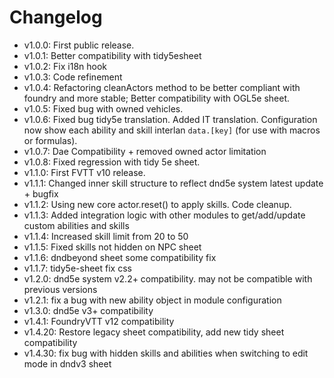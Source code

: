  # Changelog

- v1.0.0: First public release.
- v1.0.1: Better compatibility with tidy5esheet
- v1.0.2: Fix i18n hook
- v1.0.3: Code refinement
- v1.0.4: Refactoring cleanActors method to be better compliant with foundry and more stable; Better compatibility with OGL5e sheet.
- v1.0.5: Fixed bug with owned vehicles.
- v1.0.6: Fixed bug tidy5e translation. Added IT translation. Configuration now show each ability and skill interlan `data.[key]` (for use with macros or formulas).
- v1.0.7: Dae Compatibility + removed owned actor limitation
- v1.0.8: Fixed regression with tidy 5e sheet.
- v1.1.0: First FVTT v10 release.
- v1.1.1: Changed inner skill structure to reflect dnd5e system latest update + bugfix
- v1.1.2: Using new core actor.reset() to apply skills. Code cleanup.
- v1.1.3: Added integration logic with other modules to get/add/update custom abilities and skills
- v1.1.4: Increased skill limit from 20 to 50
- v1.1.5: Fixed skills not hidden on NPC sheet
- v1.1.6: dndbeyond sheet some compatibility fix
- v1.1.7: tidy5e-sheet fix css
- v1.2.0: dnd5e system v2.2+ compatibility. may not be compatible with previous versions
- v1.2.1: fix a bug with new ability object in module configuration
- v1.3.0: dnd5e v3+ compatibility
- v1.4.1: FoundryVTT v12 compatibility
- v1.4.20: Restore legacy sheet compatibility, add new tidy sheet compatibility
- v1.4.30: fix bug with hidden skills and abilities when switching to edit mode in dndv3 sheet
